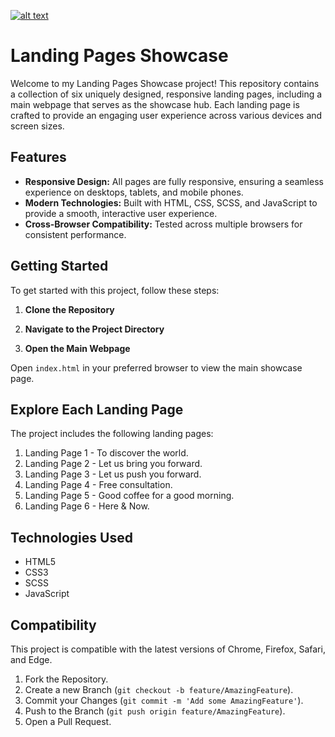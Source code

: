 [![alt text](https://i.imgur.com/e1CuvGA.png)](https://dorbenabu.co.il)


# Landing Pages Showcase

Welcome to my Landing Pages Showcase project! This repository contains a collection of six uniquely designed, responsive landing pages, including a main webpage that serves as the showcase hub. Each landing page is crafted to provide an engaging user experience across various devices and screen sizes.

## Features

- **Responsive Design:** All pages are fully responsive, ensuring a seamless experience on desktops, tablets, and mobile phones.
- **Modern Technologies:** Built with HTML, CSS, SCSS, and JavaScript to provide a smooth, interactive user experience.
- **Cross-Browser Compatibility:** Tested across multiple browsers for consistent performance.

## Getting Started

To get started with this project, follow these steps:

1. **Clone the Repository**

2. **Navigate to the Project Directory**



3. **Open the Main Webpage**

Open `index.html` in your preferred browser to view the main showcase page.

## Explore Each Landing Page

The project includes the following landing pages:

1. Landing Page 1 - To discover the world.
2. Landing Page 2 - Let us bring you forward.
3. Landing Page 3 - Let us push you forward.
4. Landing Page 4 - Free consultation.
5. Landing Page 5 - Good coffee for a good morning.
6. Landing Page 6 - Here & Now.

## Technologies Used

- HTML5
- CSS3
- SCSS
- JavaScript

## Compatibility

This project is compatible with the latest versions of Chrome, Firefox, Safari, and Edge.


1. Fork the Repository.
2. Create a new Branch (`git checkout -b feature/AmazingFeature`).
3. Commit your Changes (`git commit -m 'Add some AmazingFeature'`).
4. Push to the Branch (`git push origin feature/AmazingFeature`).
5. Open a Pull Request.

